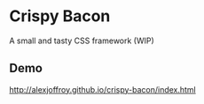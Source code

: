 # Crispy Bacon

A small and tasty CSS framework (WIP)

## Demo

http://alexjoffroy.github.io/crispy-bacon/index.html
